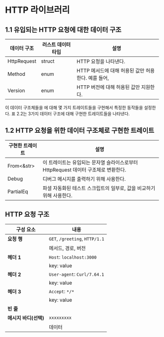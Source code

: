 # HTTP 라이브러리

## 1.1 유입되는 HTTP 요청에 대한 데이터 구조

| 데이터 구조 | 러스트 데이터 타입 | 설명 |
|------------|------------------|------|
| HttpRequest | struct | HTTP 요청을 나타낸다. |
| Method | enum | HTTP 메서드에 대해 허용된 값만 허용한다. 예를 들어, |
| Version | enum | HTTP 버전에 대해 허용된 값만 지원한다. |

이 데이터 구조체들을 에 대해 몇 가지 트레이트들을 구현해서 특정한 동작들을 설정한다. 표 2.2는 3가지 데이터 구조에 대해 구현한 트레이트들을 나타낸다.

## 1.2 HTTP 요청을 위한 데이터 구조체로 구현한 트레이트

| 구현한 트레이트 | 설명 |
|----------------|------|
| From<&str> | 이 트레이트는 유입되는 문자열 슬라이스로부터 HttpRequest 데이터 구조체로 변환한다. |
| Debug | 디버그 메시지를 출력하기 위해 사용한다. |
| PartialEq | 파셜 자동화된 테스트 스크립트의 일부로, 값을 비교하기 위해 사용한다. |

## HTTP 요청 구조

| 구성 요소 | 내용 |
|----------|------|
| **요청 행** | `GET`, `/greeting`, `HTTP/1.1` |
|           | 메서드, 경로, 버전 |
| **헤더 1** | `Host`: `localhost:3000` |
|           | key: value |
| **헤더 2** | `User-agent`: `Curl/7.64.1` |
|           | key: value |
| **헤더 3** | `Accept`: `*/*` |
|           | key: value |
| **빈 줄** | | |
| **메시지 바디(선택)** | `xxxxxxxxx` |
|           | 데이터 |


